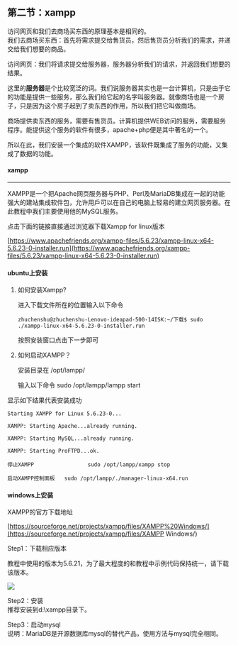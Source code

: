 ## 第二节：xampp

访问网页和我们去商场买东西的原理基本是相同的。  
我们去商场买东西：首先将需求提交给售货员，然后售货员分析我们的需求，并递交给我们想要的商品。

访问网页：我们将请求提交给服务器，服务器分析我们的请求，并返回我们想要的结果。

这里的**服务器**是个比较宽泛的词。我们说服务器其实也是一台计算机，只是由于它的功能是提供一些服务，那么我们给它起的名字叫服务器。就像商场也是一个房子，只是因为这个房子起到了卖东西的作用，所以我们把它叫做商场。

商场提供卖东西的服务，需要有售货员。计算机提供WEB访问的服务，需要服务程序。能提供这个服务的软件有很多，apache+php便是其中著名的一个。

所以在此，我们安装一个集成的软件XAMPP，该软件既集成了服务的功能，又集成了数据的功能。

#### **xampp**

---

XAMPP是一个把Apache网页服务器与PHP、Perl及MariaDB集成在一起的功能强大的建站集成软件包，允许用戶可以在自己的电脑上轻易的建立网页服务器。在此教程中我们主要使用他的MySQL服务。

点击下面的链接直接通过浏览器下载Xampp for linux版本

[https://www.apachefriends.org/xampp-files/5.6.23/xampp-linux-x64-5.6.23-0-installer.run](https://www.apachefriends.org/xampp-files/5.6.23/xampp-linux-x64-5.6.23-0-installer.run)

#### ubuntu上安装

1. 如何安装Xampp?

   进入下载文件所在的位置输入以下命令

   ```
   zhuchenshu@zhuchenshu-Lenovo-ideapad-500-14ISK:~/下载$ sudo ./xampp-linux-x64-5.6.23-0-installer.run
   ```

   按照安装窗口点击下一步即可

2. 如何启动XAMPP？

   安装目录在 /opt/lampp/

   输入以下命令      sudo /opt/lampp/lampp start

显示如下结果代表安装成功

```
Starting XAMPP for Linux 5.6.23-0...

XAMPP: Starting Apache...already running.

XAMPP: Starting MySQL...already running.

XAMPP: Starting ProFTPD...ok.

停止XAMPP                 sudo /opt/lampp/xampp stop

启动XAMPP控制面板   sudo /opt/lampp/./manager-linux-x64.run    
```

#### windows上安装

XAMPP的官方下载地址

[https://sourceforge.net/projects/xampp/files/XAMPP%20Windows/](https://sourceforge.net/projects/xampp/files/XAMPP Windows/)

Step1：下载相应版本

教程中使用的版本为5.6.21，为了最大程度的和教程中示例代码保持统一，请下载该版本。

![](https://box.kancloud.cn/c1160a7517d192fa537816576564da39_650x111.png)

Step2：安装  
推荐安装到d:\xampp目录下。

Step3：启动mysql  
说明：MariaDB是开源数据库mysql的替代产品，使用方法与mysql完全相同。

